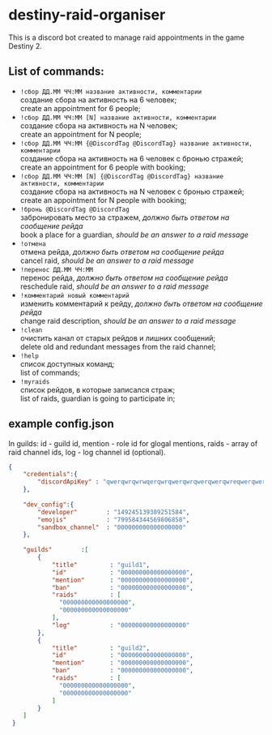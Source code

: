 # destiny-raid-organiser
This is a discord bot created to manage raid appointments in the game Destiny 2.

## List of commands:
* `!сбор ДД.ММ ЧЧ:ММ название активности, комментарии`  
  создание сбора на активность на 6 человек;  
  create an appointment for 6 people;
* `!сбор ДД.ММ ЧЧ:ММ [N] название активности, комментарии`  
  создание сбора на активность на N человек;  
  create an appointment for N people;
* `!сбор ДД.ММ ЧЧ:ММ {@DiscordTag @DiscordTag} название активности, комментарии`  
  создание сбора на активность на 6 человек с бронью стражей;  
  create an appointment for 6 people with booking;
* `!сбор ДД.ММ ЧЧ:ММ [N] {@DiscordTag @DiscordTag} название активности, комментарии`  
  создание сбора на активность на N человек с бронью стражей;  
  create an appointment for N people with booking;
* `!бронь @DiscordTag @DiscordTag`  
  забронировать место за стражем, _должно быть ответом на сообщение рейда_  
  book a place for a guardian, _should be an answer to a raid message_
* `!отмена`  
  отмена рейда, _должно быть ответом на сообщение рейда_  
  cancel raid, _should be an answer to a raid message_
* `!перенос ДД.ММ ЧЧ:ММ`  
  перенос рейда, _должно быть ответом на сообщение рейда_  
  reschedule raid, _should be an answer to a raid message_
* `!комментарий новый комментарий`  
  изменить комментарий к рейду, _должно быть ответом на сообщение рейда_  
  change raid description, _should be an answer to a raid message_
* `!clean`  
  очистить канал от старых рейдов и лишних сообщений;  
  delete old and redundant messages from the raid channel;
* `!help`  
  список доступных команд;  
  list of commands;
* `!myraids`  
  список рейдов, в которые записался страж;  
  list of raids, guardian is going to participate in;

## example config.json
In guilds: id - guild id, mention - role id for glogal mentions, raids - array of raid channel ids, log - log channel id (optional).
```json
{   
    "credentials":{
        "discordApiKey" : "qwerqwrqwrwqerqwrqwerqwrqwerqwerqwreqwerqwerqwrqwerqwrqwrqwrqw"
    },
    
    "dev_config":{
        "developer"        : "149245139389251584",
        "emojis"           : "799584344569806858",
        "sandbox_channel"  : "000000000000000000"
    },
     
    "guilds"        :[
        {
            "title"         : "guild1",
            "id"            : "000000000000000000",
            "mention"       : "000000000000000000",
            "ban"           : "000000000000000000",
            "raids"         : [
              "000000000000000000",
              "000000000000000000"
            ],
            "log"           : "000000000000000000"
        },
        {
            "title"         : "guild2",
            "id"            : "000000000000000000",
            "mention"       : "000000000000000000",
            "ban"           : "000000000000000000",
            "raids"         : [
              "000000000000000000",
              "000000000000000000"
            ]
        }
    ]
 }
```